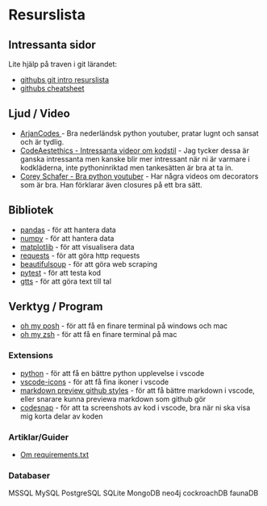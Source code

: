 # Resurslista

## Intressanta sidor

Lite hjälp på traven i git lärandet:

- [githubs git intro resurslista](https://docs.github.com/en/get-started/quickstart/git-and-github-learning-resources)
- [githubs cheatsheet](https://docs.github.com/en/get-started/quickstart/git-cheatsheet)

## Ljud / Video

- [ArjanCodes ](https://www.youtube.com/@ArjanCodes) - Bra nederländsk python youtuber, pratar lugnt och sansat och är tydlig.
- [CodeAestethics - Intressanta videor om kodstil](https://www.youtube.com/@CodeAesthetic) - Jag tycker dessa är ganska intressanta men kanske blir mer intressant när ni är varmare i kodkläderna, inte pythoninriktad men tankesätten är bra at ta in.
- [Corey Schafer - Bra python youtuber](https://www.youtube.com/@CoreySchafer) - Har några videos om decorators som är bra. Han förklarar även closures på ett bra sätt.

## Bibliotek

- [pandas](https://pandas.pydata.org/) - för att hantera data
- [numpy](https://numpy.org/) - för att hantera data
- [matplotlib](https://matplotlib.org/) - för att visualisera data
- [requests](https://requests.readthedocs.io/en/master/) - för att göra http requests
- [beautifulsoup](https://www.crummy.com/software/BeautifulSoup/bs4/doc/) - för att göra web scraping
- [pytest](https://docs.pytest.org/en/stable/) - för att testa kod
- [gtts](https://gtts.readthedocs.io/en/latest/) - för att göra text till tal

## Verktyg / Program

- [oh my posh](https://ohmyposh.dev/docs/) - för att få en finare terminal på windows och mac
- [oh my zsh](https://ohmyz.sh/) - för att få en finare terminal på mac

### Extensions

- [python](https://marketplace.visualstudio.com/items?itemName=ms-python.python) - för att få en bättre python upplevelse i vscode
- [vscode-icons](https://marketplace.visualstudio.com/items?itemName=vscode-icons-team.vscode-icons) - för att få fina ikoner i vscode
- [markdown preview github styles](https://marketplace.visualstudio.com/items?itemName=bierner.markdown-preview-github-styles) - för att få bättre markdown i vscode, eller snarare kunna previewa markdown som github gör
- [codesnap](https://marketplace.visualstudio.com/items?itemName=adpyke.codesnap) - för att ta screenshots av kod i vscode, bra när ni ska visa mig korta delar av koden

### Artiklar/Guider

- [Om requirements.txt](https://pip.pypa.io/en/stable/user_guide/#requirements-files)

### Databaser

MSSQL
MySQL
PostgreSQL
SQLite
MongoDB
neo4j
cockroachDB
faunaDB
